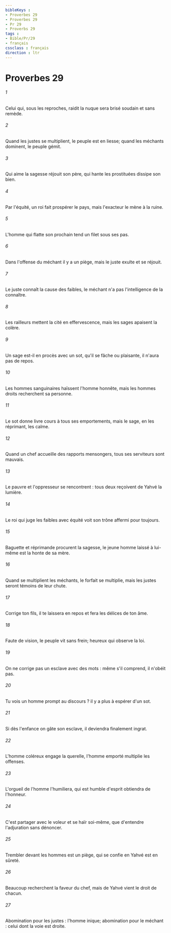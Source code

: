 ```yaml
---
bibleKeys : 
- Proverbes 29
- Proverbes 29
- Pr 29
- Proverbs 29
tags : 
- Bible/Pr/29
- français
cssclass : français
direction : ltr
---
```


# Proverbes 29

###### 1
Celui qui, sous les reproches, raidit la nuque sera brisé soudain et sans remède. 
###### 2
Quand les justes se multiplient, le peuple est en liesse; quand les méchants dominent, le peuple gémit. 
###### 3
Qui aime la sagesse réjouit son père, qui hante les prostituées dissipe son bien. 
###### 4
Par l'équité, un roi fait prospérer le pays, mais l'exacteur le mène à la ruine. 
###### 5
L'homme qui flatte son prochain tend un filet sous ses pas. 
###### 6
Dans l'offense du méchant il y a un piège, mais le juste exulte et se réjouit. 
###### 7
Le juste connaît la cause des faibles, le méchant n'a pas l'intelligence de la connaître. 
###### 8
Les railleurs mettent la cité en effervescence, mais les sages apaisent la colère. 
###### 9
Un sage est-il en procès avec un sot, qu'il se fâche ou plaisante, il n'aura pas de repos. 
###### 10
Les hommes sanguinaires haïssent l'homme honnête, mais les hommes droits recherchent sa personne. 
###### 11
Le sot donne livre cours à tous ses emportements, mais le sage, en les réprimant, les calme. 
###### 12
Quand un chef accueille des rapports mensongers, tous ses serviteurs sont mauvais. 
###### 13
Le pauvre et l'oppresseur se rencontrent : tous deux reçoivent de Yahvé la lumière. 
###### 14
Le roi qui juge les faibles avec équité voit son trône affermi pour toujours. 
###### 15
Baguette et réprimande procurent la sagesse, le jeune homme laissé à lui-même est la honte de sa mère. 
###### 16
Quand se multiplient les méchants, le forfait se multiplie, mais les justes seront témoins de leur chute. 
###### 17
Corrige ton fils, il te laissera en repos et fera les délices de ton âme. 
###### 18
Faute de vision, le peuple vit sans frein; heureux qui observe la loi. 
###### 19
On ne corrige pas un esclave avec des mots : même s'il comprend, il n'obéit pas. 
###### 20
Tu vois un homme prompt au discours ? il y a plus à espérer d'un sot. 
###### 21
Si dès l'enfance on gâte son esclave, il deviendra finalement ingrat. 
###### 22
L'homme coléreux engage la querelle, l'homme emporté multiplie les offenses. 
###### 23
L'orgueil de l'homme l'humiliera, qui est humble d'esprit obtiendra de l'honneur. 
###### 24
C'est partager avec le voleur et se haïr soi-même, que d'entendre l'adjuration sans dénoncer. 
###### 25
Trembler devant les hommes est un piège, qui se confie en Yahvé est en sûreté. 
###### 26
Beaucoup recherchent la faveur du chef, mais de Yahvé vient le droit de chacun. 
###### 27
Abomination pour les justes : l'homme inique; abomination pour le méchant : celui dont la voie est droite. 
